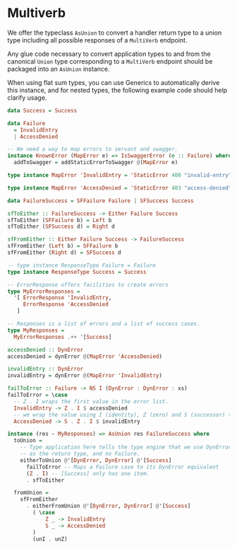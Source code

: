# Multiverb

We offer the typeclass `AsUnion` to convert a handler return type to a union type
including all possible responses of a `MultiVerb` endpoint.

Any glue code necessary to convert application types to and from the
canonical `Union` type corresponding to a `MultiVerb` endpoint should be
packaged into an `AsUnion` instance.

When using flat sum types, you can use Generics to automatically derive this instance, 
and for nested types, the following example code should help clarify usage.

```haskell
data Success = Success

data Failure
  = InvalidEntry
  | AccessDenied

-- We need a way to map errors to servant and swagger.
instance KnownError (MapError e) => IsSwaggerError (e :: Failure) where
  addToSwagger = addStaticErrorToSwagger @(MapError e)

type instance MapError 'InvalidEntry = 'StaticError 400 "invalid-entry" "Invalid data entered"

type instance MapError 'AccessDenied = 'StaticError 403 "access-denied" "Access denied"

data FailureSuccess = SFFailure Failure | SFSuccess Success

sfToEither :: FailureSuccess -> Either Failure Success
sfToEither (SFFailure b) = Left b
sfToEither (SFSuccess d) = Right d

sfFromEither :: Either Failure Success -> FailureSuccess
sfFromEither (Left b) = SFFailure b
sfFromEither (Right d) = SFSuccess d

-- type instance ResponseType Failure = Failure
type instance ResponseType Success = Success

-- ErrorResponse offers facilities to create errors
type MyErrorResponses =
  '[ ErrorResponse 'InvalidEntry,
     ErrorResponse 'AccessDenied
   ]

-- Responses is a list of errors and a list of success cases.
type MyResponses =
  MyErrorResponses .++ '[Success]

accessDenied :: DynError
accessDenied = dynError @(MapError 'AccessDenied)

invalidEntry :: DynError
invalidEntry = dynError @(MapError 'InvalidEntry)

failToError :: Failure -> NS I (DynError : DynError : xs)
failToError = \case
  -- Z . I wraps the first value in the error list.
  InvalidEntry -> Z . I $ accessDenied
  -- we wrap the value using I (identity), Z (zero) and S (successor) to indicate second item in the response list
  AccessDenied -> S . Z . I $ invalidEntry

instance (res ~ MyResponses) => AsUnion res FailureSuccess where
  toUnion =
    -- Type application here tells the type engine that we use DynError from ErrorResponse
    -- as the return type, and no Failure.
    eitherToUnion @'[DynError, DynError] @'[Success]
      failToError -- Maps a Failure case to its DynError equivalent
      (Z . I) -- [Success] only has one item.
      . sfToEither

  fromUnion =
    sfFromEither
      . eitherFromUnion @'[DynError, DynError] @'[Success]
        ( \case
            Z _ -> InvalidEntry
            S _ -> AccessDenied
        )
        (unI . unZ)
```

